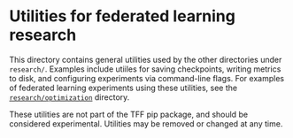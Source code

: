 # Utilities for federated learning research

This directory contains general utilities used by the other directories under
`research/`. Examples include utiiles for saving checkpoints, writing metrics to
disk, and configuring experiments via command-line flags. For examples of
federated learning experiments using these utilities, see the
[`research/optimization`](https://github.com/tensorflow/federated/blob/master/tensorflow_federated/python/research/optimization)
directory.

These utilities are not part of the TFF pip package, and should be considered
experimental. Utilities may be removed or changed at any time.
